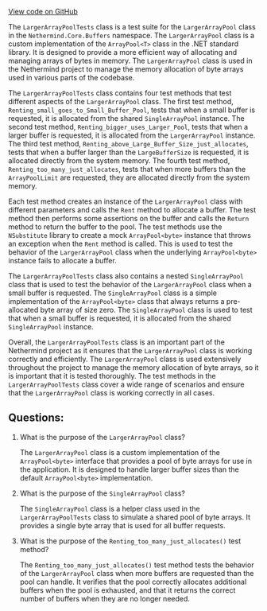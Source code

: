 [View code on GitHub](https://github.com/nethermindeth/nethermind/Nethermind.Core.Test/Buffers/LargerArrayPoolTests.cs)

The `LargerArrayPoolTests` class is a test suite for the `LargerArrayPool` class in the `Nethermind.Core.Buffers` namespace. The `LargerArrayPool` class is a custom implementation of the `ArrayPool<T>` class in the .NET standard library. It is designed to provide a more efficient way of allocating and managing arrays of bytes in memory. The `LargerArrayPool` class is used in the Nethermind project to manage the memory allocation of byte arrays used in various parts of the codebase.

The `LargerArrayPoolTests` class contains four test methods that test different aspects of the `LargerArrayPool` class. The first test method, `Renting_small_goes_to_Small_Buffer_Pool`, tests that when a small buffer is requested, it is allocated from the shared `SingleArrayPool` instance. The second test method, `Renting_bigger_uses_Larger_Pool`, tests that when a larger buffer is requested, it is allocated from the `LargerArrayPool` instance. The third test method, `Renting_above_Large_Buffer_Size_just_allocates`, tests that when a buffer larger than the `LargeBufferSize` is requested, it is allocated directly from the system memory. The fourth test method, `Renting_too_many_just_allocates`, tests that when more buffers than the `ArrayPoolLimit` are requested, they are allocated directly from the system memory.

Each test method creates an instance of the `LargerArrayPool` class with different parameters and calls the `Rent` method to allocate a buffer. The test method then performs some assertions on the buffer and calls the `Return` method to return the buffer to the pool. The test methods use the `NSubstitute` library to create a mock `ArrayPool<byte>` instance that throws an exception when the `Rent` method is called. This is used to test the behavior of the `LargerArrayPool` class when the underlying `ArrayPool<byte>` instance fails to allocate a buffer.

The `LargerArrayPoolTests` class also contains a nested `SingleArrayPool` class that is used to test the behavior of the `LargerArrayPool` class when a small buffer is requested. The `SingleArrayPool` class is a simple implementation of the `ArrayPool<byte>` class that always returns a pre-allocated byte array of size zero. The `SingleArrayPool` class is used to test that when a small buffer is requested, it is allocated from the shared `SingleArrayPool` instance.

Overall, the `LargerArrayPoolTests` class is an important part of the Nethermind project as it ensures that the `LargerArrayPool` class is working correctly and efficiently. The `LargerArrayPool` class is used extensively throughout the project to manage the memory allocation of byte arrays, so it is important that it is tested thoroughly. The test methods in the `LargerArrayPoolTests` class cover a wide range of scenarios and ensure that the `LargerArrayPool` class is working correctly in all cases.
## Questions: 
 1. What is the purpose of the `LargerArrayPool` class?
    
    The `LargerArrayPool` class is a custom implementation of the `ArrayPool<byte>` interface that provides a pool of byte arrays for use in the application. It is designed to handle larger buffer sizes than the default `ArrayPool<byte>` implementation.

2. What is the purpose of the `SingleArrayPool` class?
    
    The `SingleArrayPool` class is a helper class used in the `LargerArrayPoolTests` class to simulate a shared pool of byte arrays. It provides a single byte array that is used for all buffer requests.

3. What is the purpose of the `Renting_too_many_just_allocates()` test method?
    
    The `Renting_too_many_just_allocates()` test method tests the behavior of the `LargerArrayPool` class when more buffers are requested than the pool can handle. It verifies that the pool correctly allocates additional buffers when the pool is exhausted, and that it returns the correct number of buffers when they are no longer needed.